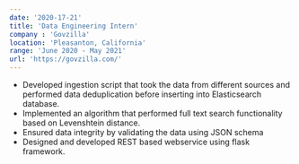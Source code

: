 ```yaml
---
date: '2020-17-21'
title: 'Data Engineering Intern'
company : 'Govzilla'
location: 'Pleasanton, California'
range: 'June 2020 - May 2021'
url: 'https://govzilla.com/'
---
```


- Developed ingestion script that took the data from different sources and performed data deduplication before inserting into Elasticsearch database.
- Implemented an algorithm that performed full text search functionality based on Levenshtein distance.
- Ensured data integrity by validating the data using JSON schema
- Designed and developed REST based webservice using flask framework.